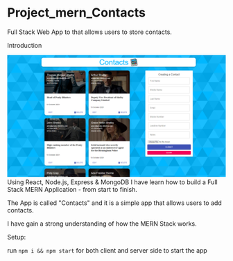 # Project_mern_Contacts
Full Stack Web App to  that allows users to store contacts. 

Introduction

![alt text](https://github.com/N-D-P/project_mern_Contacts/blob/main/sample.png?raw=true)
Using React, Node.js, Express & MongoDB I have learn how to build a Full Stack MERN Application - from start to finish. 

The App is called "Contacts" and it is a simple app that allows users to add contacts.

I have gain a strong understanding of how the MERN Stack works.

Setup:

run ```npm i && npm start``` for both client and server side to start the app
